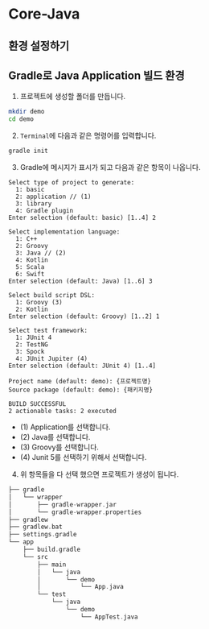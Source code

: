 # Core-Java

## 환경 설정하기

## Gradle로 Java Application 빌드 환경
1. 프로젝트에 생성할 폴더를 만듭니다.
```bash
mkdir demo
cd demo
```

2. `Terminal`에 다음과 같은 명령어를 입력합니다.
```bash
gradle init
```
3. Gradle에 메시지가 표시가 되고 다음과 같은 항목이 나옵니다.

```
Select type of project to generate:
  1: basic
  2: application // (1)
  3: library
  4: Gradle plugin
Enter selection (default: basic) [1..4] 2

Select implementation language:
  1: C++
  2: Groovy
  3: Java // (2)
  4: Kotlin
  5: Scala
  6: Swift
Enter selection (default: Java) [1..6] 3

Select build script DSL:
  1: Groovy (3)
  2: Kotlin
Enter selection (default: Groovy) [1..2] 1

Select test framework:
  1: JUnit 4
  2: TestNG
  3: Spock
  4: JUnit Jupiter (4)
Enter selection (default: JUnit 4) [1..4]

Project name (default: demo): {프로젝트명}
Source package (default: demo): {패키지명}

BUILD SUCCESSFUL
2 actionable tasks: 2 executed
```
* (1) Application를 선택합니다.
* (2) Java를 선택합니다.
* (3) Groovy를 선택합니다.
* (4) Junit 5를 선택하기 위해서 선택합니다.

4. 위 항목들을 다 선택 했으면 프로젝트가 생성이 됩니다.

```groovy
├── gradle 
│   └── wrapper
│       ├── gradle-wrapper.jar
│       └── gradle-wrapper.properties
├── gradlew 
├── gradlew.bat 
├── settings.gradle 
└── app
    ├── build.gradle 
    └── src
        ├── main
        │   └── java 
        │       └── demo
        │           └── App.java
        └── test
            └── java 
                └── demo
                    └── AppTest.java
```